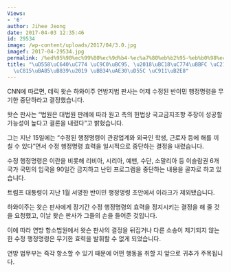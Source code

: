```yaml
---
Views:
- '6'
author: Jihee Jeong
date: 2017-04-03 12:35:46
id: 29534
image: /wp-content/uploads/2017/04/3.0.jpg
imagef: 2017-04-29534.jpg
permalink: /%ed%95%98%ec%99%80%ec%9d%b4-%ec%a7%80%eb%b2%95-%eb%b0%98%ec%9d%b4%eb%af%bc-%ec%88%98%ec%a0%95-%ed%96%89%ec%a0%95%eb%aa%85%eb%a0%b9-%eb%ac%b4%ea%b8%b0%ed%95%9c-%ec%a4%91%eb%8b%a8/
title: "\uD558\uC640\uC774 \uC9C0\uBC95, \u2018\uBC18\uC774\uBBFC \uC218\uC815 \uD589\
  \uC815\uBA85\uB839\u2019 \uBB34\uAE30\uD55C \uC911\uB2E8"
---
```


CNN에 따르면, 데릭 왓슨 하와이주 연방지법 판사는 어제 수정된 반이민 행정명령을 무기한 중단하라고 결정했습니다.

왓슨 판사는 “법원은 대법원 판례에 따라 원고 측의 헌법상 국교금지조항 주장이 성공할 가능성이 높다고 결론을 내렸다”고 밝혔습니다.

그는 지난 15일에는 “수정된 행정명령이 관광업계와 외국인 학생, 근로자 등에 해를 끼칠 수 있다”면서 수정 행정명령 효력을 일시적으로 중단하는 결정을 내렸습니다.

수정 행정명령은 이란을 비롯해 리비아, 시리아, 예맨, 수단, 소말리아 등 이슬람권 6개 국가 국민의 입국을 90일간 금지하고 난민 프로그램을 중단하는 내용을 골자로 하고 있습니다.

트럼프 대통령이 지난 1월 서명한 반이민 행정명령 초안에서 이라크가 제외됐습니다.

하와이주는 왓슨 판사에게 장기간 수정 행정명령의 효력을 정지시키는 결정을 해 줄 것을 요청했고, 이날 왓슨 판사가 그들의 손을 들어준 것입니다.

이에 따라 연방 항소법원에서 왓슨 판사의 결정을 뒤집거나 다른 소송이 제기되지 않는 한 수정 행정명령은 무기한 효력을 발휘할 수 없게 되었습니다.

연방 법무부는 즉각 항소할 수 있기 때문에 어떤 행동을 취할 지 앞으로 귀추가 주목됩니다.